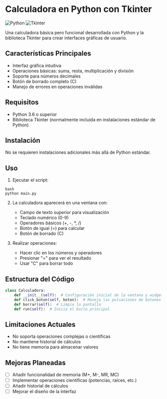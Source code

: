 # Calculadora en Python con Tkinter

![Python](https://img.shields.io/badge/Python-3.6%2B-blue) ![Tkinter](https://img.shields.io/badge/Tkinter-GUI%20Toolkit-green)

Una calculadora básica pero funcional desarrollada con Python y la biblioteca Tkinter para crear interfaces gráficas de usuario.

## Características Principales

- Interfaz gráfica intuitiva
- Operaciones básicas: suma, resta, multiplicación y división
- Soporte para números decimales
- Botón de borrado completo (C)
- Manejo de errores en operaciones inválidas

## Requisitos

- Python 3.6 o superior
- Biblioteca Tkinter (normalmente incluida en instalaciones estándar de Python)

## Instalación

No se requieren instalaciones adicionales más allá de Python estándar.

## Uso

1. Ejecutar el script:
```
bash
python main.py
```

2. La calculadora aparecerá en una ventana con:
   - Campo de texto superior para visualización
   - Teclado numérico (0-9)
   - Operadores básicos (+, -, *, /)
   - Botón de igual (=) para calcular
   - Botón de borrado (C)

3. Realizar operaciones:
   - Hacer clic en los números y operadores
   - Presionar "=" para ver el resultado
   - Usar "C" para borrar todo

## Estructura del Código

```python
class Calculadora:
    def __init__(self):  # Configuración inicial de la ventana y widgets
    def click_boton(self, boton):  # Maneja las pulsaciones de botones
    def borrar(self):  # Limpia la pantalla
    def run(self):  # Inicia el bucle principal
```

## Limitaciones Actuales

- No soporta operaciones complejas o científicas
- No mantiene historial de cálculos
- No tiene memoria para almacenar valores

## Mejoras Planeadas

- [ ] Añadir funcionalidad de memoria (M+, M-, MR, MC)
- [ ] Implementar operaciones científicas (potencias, raíces, etc.)
- [ ] Añadir historial de cálculos
- [ ] Mejorar el diseño de la interfaz